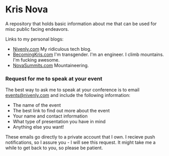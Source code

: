 # Kris Nova

A repository that holds basic information about me that can be used for misc public facing endeavors.

Links to my personal blogs:

 - [Nivenly.com](https://nivenly.com) My ridiculous tech blog.
 - [BecomingKris.com](https://becomingkris.com) I'm transgender. I'm an engineer. I climb mountains. I'm fucking awesome.
 - [NovaSummits.com](https://novasummits.com) Mountaineering.

### Request for me to speak at your event

The best way to ask me to speak at your conference is to email events@nivenly.com and include the following information:

 - The name of the event
 - The best link to find out more about the event
 - Your name and contact information 
 - What type of presentation you have in mind
 - Anything else you want!
 
 These emails go directly to a private account that I own. I recieve push notifications, so I assure you - I will see this request. It might take me a while to get back to you, so please be patient. 
 
 

